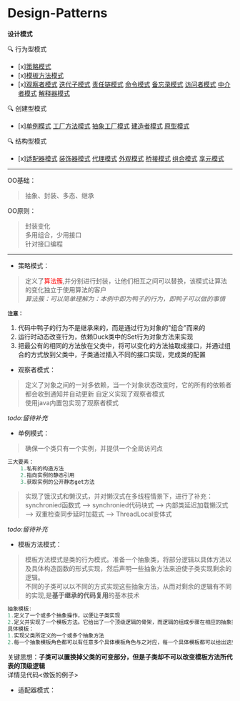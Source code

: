 # Design-Patterns
**设计模式**

:mag: 行为型模式
- [x][策略模式](#0)
- [x][模板方法模式](#3) 
- [x][观察者模式](#1) 
[迭代子模式](#)
[责任链模式](#)
[命令模式](#)
[备忘录模式](#)
[访问者模式](#)
[中介者模式](#)
[解释器模式](#)

:mag: 创建型模式
- [x][单例模式](#2) 
[工厂方法模式](#)
[抽象工厂模式](#)
[建造者模式](#)
[原型模式](#)

:mag: 结构型模式
- [x][适配器模式](#4) 
[装饰器模式](#)
[代理模式](#)
[外观模式](#)
[桥接模式](#)
[组合模式](#)
[享元模式](#)
---
OO基础：
> 抽象、封装、多态、继承

OO原则：
>封装变化  
>多用组合，少用接口  
>针对接口编程

---
<a name="0"></a>
+ 策略模式：
>定义了<font color="red">算法簇</font>,并分别进行封装，让他们相互之间可以替换，该模式让算法的变化独立于使用算法的客户  
>*算法簇：可以简单理解为：本例中即为鸭子的行为，即鸭子可以做的事情*

**`注意：`** 
1. 代码中鸭子的行为不是继承来的，而是通过行为对象的"组合"而来的  
2. 运行时动态改变行为，依赖Duck类中的Set行为对象方法来实现
3. 把最公有的相同的方法放在父类中，将可以变化的方法抽取成接口，并通过组合的方式放到父类中，子类通过插入不同的接口实现，完成类的配置

<a name="1"></a>
+ 观察者模式：
>定义了对象之间的一对多依赖，当一个对象状态改变时，它的所有的依赖者都会收到通知并自动更新
>自定义实现了观察者模式  
>使用java内置包实现了观察者模式

*todo:留待补充*

<a name="2"></a>
+ 单例模式：
>确保一个类只有一个实例，并提供一个全局访问点

``` java
三大要素：
	1.私有的构造方法
	2.指向实例的静态引用
	3.获取实例的公开静态get方法
```
> 实现了饿汉式和懒汉式，并对懒汉式在多线程情景下，进行了补充：
>synchronied函数式 --> synchronied代码块式 --> 内部类延迟加载懒汉式 --> 双重检查同步延时加载式 --> ThreadLocal变体式

*todo:留待补充*

<a name="3"></a>
+ 模板方法模式：
>模板方法模式是类的行为模式。准备一个抽象类，将部分逻辑以具体方法以及具体构造函数的形式实现，然后声明一些抽象方法来迫使子类实现剩余的逻辑。  
>不同的子类可以以不同的方式实现这些抽象方法，从而对剩余的逻辑有不同的实现,是**基于继承的代码复用**的基本技术  

``` java
抽象模板:
1.定义了一个或多个抽象操作，以便让子类实现
2.定义并实现了一个模板方法。它给出了一个顶级逻辑的骨架，而逻辑的组成步骤在相应的抽象操作中，推迟到子类实现
具体模板：
1.实现父类所定义的一个或多个抽象方法
2.每一个抽象模板角色都可以有任意多个具体模板角色与之对应，每一个具体模板都可以给出这些抽象方法的不同实现

```
关键思想：**子类可以置换掉父类的可变部分，但是子类却不可以改变模板方法所代表的顶级逻辑**  
详情见代码<做饭的例子>


<a name="4"></a>
+ 适配器模式：





